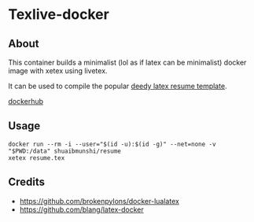 # Texlive-docker

## About

This container builds a minimalist (lol as if latex can be minimalist) docker image with xetex using livetex. 

It can be used to compile the popular [deedy latex resume template](https://github.com/deedy/Deedy-Resume).

[dockerhub](https://hub.docker.com/r/shuaibmunshi/texlive-docker)

## Usage

```
docker run --rm -i --user="$(id -u):$(id -g)" --net=none -v "$PWD:/data" shuaibmunshi/resume
xetex resume.tex
```

## Credits

- https://github.com/brokenpylons/docker-lualatex
- https://github.com/blang/latex-docker